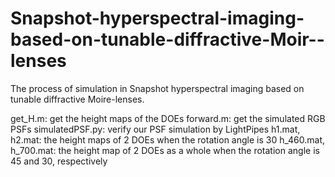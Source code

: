 # Snapshot-hyperspectral-imaging-based-on-tunable-diffractive-Moir--lenses

The process of simulation in Snapshot hyperspectral imaging based on tunable diffractive Moire-lenses.

get_H.m: get the height maps of the DOEs
forward.m: get the simulated RGB PSFs 
simulatedPSF.py: verify our PSF simulation by LightPipes
h1.mat, h2.mat: the height maps of 2 DOEs when the rotation angle is 30
h_460.mat, h_700.mat: the height map of 2 DOEs as a whole when the rotation angle is 45 and 30, respectively

